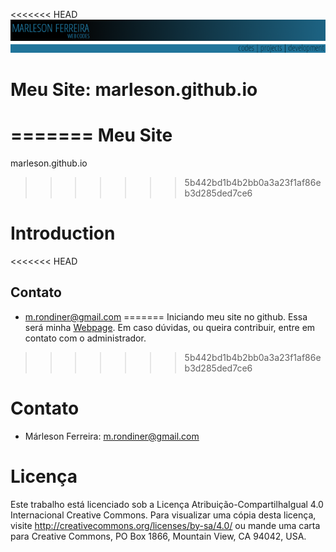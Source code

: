 <<<<<<< HEAD
![WPM - WebPage Marleson](webBanner.png)

# Meu Site: marleson.github.io
=======
Meu Site
========
marleson.github.io
>>>>>>> 5b442bd1b4b2bb0a3a23f1af86eb3d285ded7ce6

Introduction
============

<<<<<<< HEAD
## Contato
* m.rondiner@gmail.com
=======
Iniciando meu site no github. Essa será minha [Webpage][Marleson Webpage].
Em caso dúvidas, ou queira contribuir, entre em contato com o administrador.
>>>>>>> 5b442bd1b4b2bb0a3a23f1af86eb3d285ded7ce6

[Marleson Webpage]: https://marleson.github.io

Contato
=======
* Márleson Ferreira: m.rondiner@gmail.com  

Licença
=======
Este trabalho está licenciado sob a Licença Atribuição-CompartilhaIgual 4.0 Internacional Creative Commons. Para visualizar uma cópia desta licença, visite http://creativecommons.org/licenses/by-sa/4.0/ ou mande uma carta para Creative Commons, PO Box 1866, Mountain View, CA 94042, USA.
